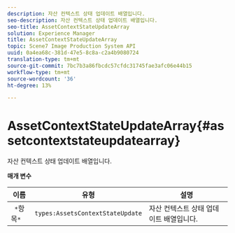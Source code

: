 ```yaml
---
description: 자산 컨텍스트 상태 업데이트 배열입니다.
seo-description: 자산 컨텍스트 상태 업데이트 배열입니다.
seo-title: AssetContextStateUpdateArray
solution: Experience Manager
title: AssetContextStateUpdateArray
topic: Scene7 Image Production System API
uuid: 0a4ea68c-381d-47e5-8c8a-c2a4b9080724
translation-type: tm+mt
source-git-commit: 7bc7b3a86fbcdc57cfdc31745fae3afc06e44b15
workflow-type: tm+mt
source-wordcount: '36'
ht-degree: 13%

---
```



# AssetContextStateUpdateArray{#assetcontextstateupdatearray}

자산 컨텍스트 상태 업데이트 배열입니다.

**매개 변수**

| 이름 | 유형 | 설명 |
|---|---|---|
| ` *`항목`*` | `types:AssetsContextStateUpdate` | 자산 컨텍스트 상태 업데이트 배열입니다. |

